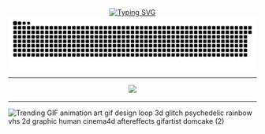 <div align="center">
  <a href="https://git.io/typing-svg">
    <img src="https://readme-typing-svg.demolab.com?font=Fira+Code&weight=500&size=22&pause=1000&color=FF00F6&center=true&vCenter=true&random=false&width=524&lines=%E2%8A%B9+Welcome+to+my+profile!+%CB%99%E1%B5%95%CB%99+%E2%8A%B9+" alt="Typing SVG">
  </a>
</div>



<picture align="center">
  <source media="(prefers-color-scheme: dark)" srcset="https://raw.githubusercontent.com/karenkessia/karenkessia/output/github-contribution-grid-snake-dark.svg">
  <source media="(prefers-color-scheme: light)" srcset="https://raw.githubusercontent.com/karenkessia/karenkessia/output/github-contribution-grid-snake-dark.svg">
  <img align="center" alt="github contribution grid snake animation" src="https://raw.githubusercontent.com/karenkessia/karenkessia/output/github-contribution-grid-snake.svg">
</picture>

---
 <div align="center" >
<a href="https://skillicons.dev"   >
  <img src="https://skillicons.dev/icons?i=aws,vscode,git,python,mongodb,html,css,github,postman,java" />
</a>
  <br />

  </div>


  ---
 ![Trending GIF animation art gif design loop 3d glitch psychedelic rainbow vhs 2d graphic human cinema4d aftereffects gifartist domcake (2)](https://github.com/user-attachments/assets/26d108da-bdb6-4826-acb5-6300316f65f4)



 
